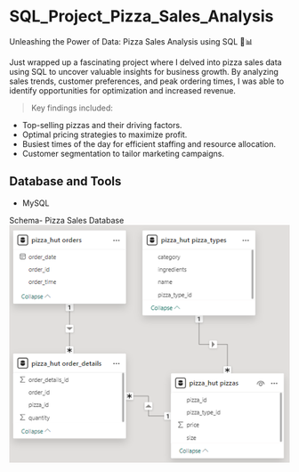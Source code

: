 # SQL_Project_Pizza_Sales_Analysis

Unleashing the Power of Data: Pizza Sales Analysis using SQL 🍕📊

Just wrapped up a fascinating project where I delved into pizza sales data using SQL to uncover valuable insights for business growth. By analyzing sales trends, customer preferences, and peak ordering times, I was able to identify opportunities for optimization and increased revenue.

> Key findings included:

* Top-selling pizzas and their driving factors.
* Optimal pricing strategies to maximize profit.
* Busiest times of the day for efficient staffing and resource allocation.
* Customer segmentation to tailor marketing campaigns.

## Database and Tools
* MySQL

Schema- Pizza Sales Database  
![PizzaSalesDatabaseSchema](https://github.com/soumyapandey12/SQL_Project_Pizza_Sales_Analysis/blob/main/Schema.PNG)
